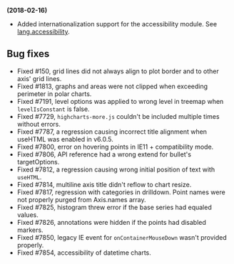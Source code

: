 **(2018-02-16)**
        
- Added internationalization support for the accessibility module. See [lang.accessibility](https://api.highcharts.com/highcharts/lang.accessibility).

## Bug fixes 
- Fixed #150, grid lines did not always align to plot border and to other axis' grid lines.
- Fixed #1813, graphs and areas were not clipped when exceeding perimeter in polar charts.
- Fixed #7191, level options was applied to wrong level in treemap when `levelIsConstant` is false.
- Fixed #7729, `highcharts-more.js` couldn't be included multiple times without errors.
- Fixed #7787, a regression causing incorrect title alignment when useHTML was enabled in v6.0.5.
- Fixed #7800, error on hovering points in IE11 + compatibility mode.
- Fixed #7806, API reference had a wrong extend for bullet's targetOptions.
- Fixed #7812, a regression causing wrong initial position of text with `useHTML`.
- Fixed #7814, multiline axis title didn't reflow to chart resize.
- Fixed #7817, regression with categories in drilldown. Point names were not properly purged from Axis.names array.
- Fixed #7825, histogram threw error if the base series had equaled values.
- Fixed #7826, annotations were hidden if the points had disabled markers.
- Fixed #7850, legacy IE event for `onContainerMouseDown` wasn't provided properly.
- Fixed #7854, accessibility of datetime charts.